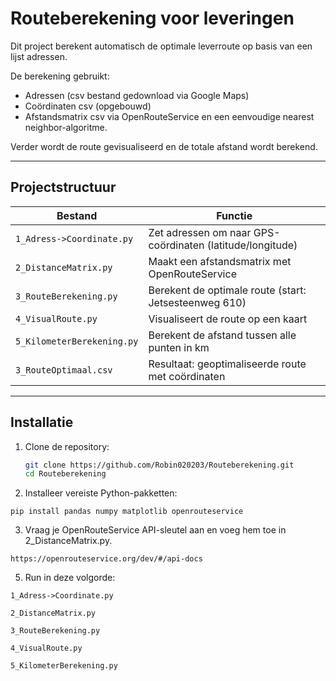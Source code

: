 # Routeberekening voor leveringen
Dit project berekent automatisch de optimale leverroute op basis van een lijst adressen.

De berekening gebruikt:
- Adressen (csv bestand gedownload via Google Maps)
- Coördinaten csv (opgebouwd)
- Afstandsmatrix csv via OpenRouteService en een eenvoudige nearest neighbor-algoritme.

Verder wordt de route gevisualiseerd en de totale afstand wordt berekend.

---

## Projectstructuur

| Bestand                          | Functie                                                   |
|----------------------------------|---------------------------------------------------------- |
| `1_Adress->Coordinate.py`        | Zet adressen om naar GPS-coördinaten (latitude/longitude) |
| `2_DistanceMatrix.py`            | Maakt een afstandsmatrix met OpenRouteService             |
| `3_RouteBerekening.py`           | Berekent de optimale route (start: Jetsesteenweg 610)     |
| `4_VisualRoute.py`               | Visualiseert de route op een kaart                        |
| `5_KilometerBerekening.py`       | Berekent de afstand tussen alle punten in km              |
| `3_RouteOptimaal.csv`            | Resultaat: geoptimaliseerde route met coördinaten         |

---

## Installatie

1. Clone de repository:
   ```bash
   git clone https://github.com/Robin020203/Routeberekening.git
   cd Routeberekening


2. Installeer vereiste Python-pakketten:

`pip install pandas numpy matplotlib openrouteservice`

3. Vraag je OpenRouteService API-sleutel aan en voeg hem toe in 2_DistanceMatrix.py.

`https://openrouteservice.org/dev/#/api-docs`
   
5. Run in deze volgorde:
   
`1_Adress->Coordinate.py`

`2_DistanceMatrix.py`

`3_RouteBerekening.py`

`4_VisualRoute.py`

`5_KilometerBerekening.py`

